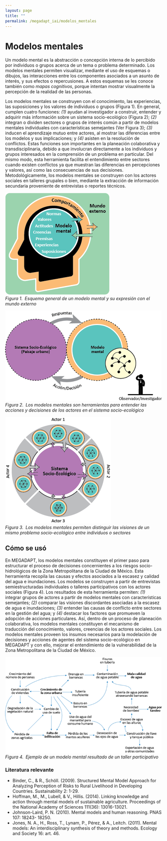 ```yaml
---
layout: page
title: ""
permalink: /megadapt_iai/modelos_mentales
---
```


Modelos mentales
================

Un modelo mental es la abstracción o concepción interna de lo percibido por
individuos o grupos acerca de un tema o problema determinado. Los modelos
mentales permiten visualizar, mediante el uso de esquemas o dibujos, las
interacciones entre los componentes asociados a un asunto de interés, y sus
efectos o repercusiones. A estos esquemas se les conoce también como *mapas
cognitivos*, porque intentan mostrar visualmente la percepción de la realidad de
las personas.

Los modelos mentales se construyen con el conocimiento, las experiencias, las
suposiciones y los valores de individuos o grupos (Figura 1). En general,
cumplen cuatro funciones: *(1)* ayudan al investigador a construir, entender y
adquirir más información sobre un sistema socio-ecológico (Figura 2); *(2)*
integran o dividen sectores o grupos de interés común a partir de modelos
mentales individuales con características semejantes (Ver Figura 3); *(3)*
inducen el aprendizaje mutuo entre actores, al mostrar las diferencias entre los
modelos y sus implicaciones; y *(4)* asisten en la resolución de conflictos.
Estas funciones son importantes en la planeación colaborativa y
transdisciplinaria, debido a que involucran directamente a los individuos y
grupos interesados en la comprensión de un problema en particular. Del mismo
modo, esta herramienta facilita el entendimiento entre sectores cuando existen
conflictos ya que muestran las diferencias en percepciones y valores, así como
las consecuencias de sus decisiones. Metodológicamente, los modelos mentales se
construyen con los actores sociales en talleres grupales o bien, mediante la
extracción de información secundaria proveniente de entrevistas o reportes
técnicos.

![Modelos mentales 1](/assets/figuras_fichas_IAI/modelo_mental_1.png)
<br>
_Figura 1. Esquema general de un modelo mental y su expresión con el mundo externo_
<br>

![Modelos mentales 2](/assets/figuras_fichas_IAI/modelo_mental_2.png)
<br>
_Figura 2. Los modelos mentales son herramientas para entender las acciones y decisiones de los actores en el sistema socio-ecológico_
<br>

![Modelos mentales 3](/assets/figuras_fichas_IAI/modelo_mental_3.png)
<br>
_Figura 3. Los modelos mentales permiten distinguir las visiones de un mismo problema socio-ecológico entre individuos o sectores_
<br>

Cómo se usó
-----------

En MEGADAPT, los modelos mentales constituyen el primer paso para estructurar el
proceso de decisiones concernientes a los riesgos socio-hidrológicos de la Zona
Metropolitana de la Ciudad de México. Esta herramienta recopila las causas y
efectos asociados a la escasez y calidad del agua e inundaciones. Los modelos se
construyen a partir de entrevistas semiestructuradas individuales o talleres
participativos con los actores sociales (Figura 4). Los resultados de esta
herramienta permiten: *(1)* integrar grupos de actores a partir de modelos
mentales con características semejantes; *(2)* comparar las visiones
discordantes asociadas a la escasez de agua e inundaciones; *(3)* entender las
causas de conflicto entre sectores en la gestión del agua; y *(4)* destacar los
factores que promueven la adopción de acciones particulares. Así, dentro de un
proceso de planeación colaborativa, los modelos mentales constituyen el
mecanismo de traducción del conocimiento, valores, creencias de los actores
sociales. Los modelos mentales proveen los insumos necesarios para la modelación
de decisiones y acciones de agentes del sistema socio-ecológico en MEGADAPT y
con ello, mejorar el entendimiento de la vulnerabilidad de la Zona Metropolitana
de la Ciudad de México.

![Modelos mentales 4](/assets/figuras_fichas_IAI/diagrama_vensim.png)
<br>
_Figura 4. Ejemplo de un modelo mental resultado de un taller participativo_
<br>

### Literatura relevante

- Binder, C., & R., Schöll. (2009). Structured Mental Model Approach for Analyzing Perception of Risks to Rural Livelihood in Developing Countries. Sustainability 2: 1-29.
- Hoffman, M., M., Lubell, & V., Hillis. (2014). Linking knowledge and action through mental models of sustainable agriculture. Proceedings of the National Academy of Sciences 111(36): 13016-13021.
- Johnson-Laird, P. N. (2010). Mental models and human reasoning. PNAS 107: 18243- 18250.
- Jones, N. A., H., Ross, T., Lynam, P., Pérez, & A., Leitch. (2011). Mental     models: An interdisciplinary synthesis of theory and methods. Ecology and Society 16: art. 46.
